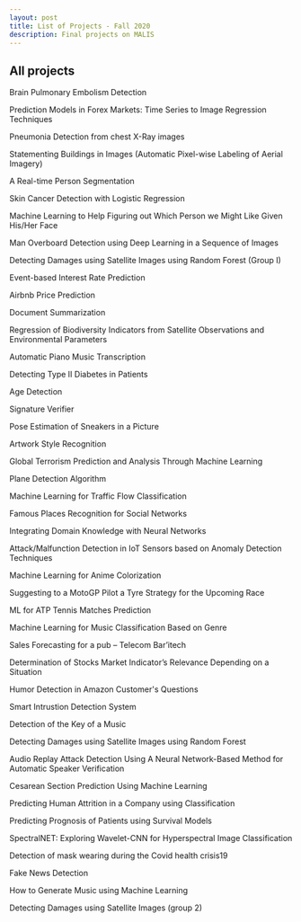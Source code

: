 ```yaml
---
layout: post
title: List of Projects - Fall 2020
description: Final projects on MALIS
---
```


## All projects
Brain Pulmonary Embolism Detection

Prediction Models in Forex Markets: Time Series to Image Regression Techniques

Pneumonia Detection from chest X-Ray images

Statementing Buildings in Images (Automatic Pixel-wise Labeling of Aerial Imagery)

A Real-time Person Segmentation

Skin Cancer Detection with Logistic Regression

Machine Learning to Help Figuring out Which Person we Might Like Given His/Her Face

Man Overboard Detection using Deep Learning in a Sequence of Images

Detecting Damages using Satellite Images using Random Forest (Group I)

Event-based Interest Rate Prediction

Airbnb Price Prediction

Document Summarization

Regression of Biodiversity Indicators from Satellite Observations and Environmental Parameters

Automatic Piano Music Transcription

Detecting Type II Diabetes in Patients

Age Detection

Signature Verifier

Pose Estimation of Sneakers in a Picture 

Artwork Style Recognition

Global Terrorism Prediction and Analysis Through Machine Learning

Plane Detection Algorithm

Machine Learning for Traffic Flow Classification

Famous Places Recognition for Social Networks

Integrating Domain Knowledge with Neural Networks

Attack/Malfunction Detection in IoT Sensors based on Anomaly Detection Techniques

Machine Learning for Anime Colorization

Suggesting to a MotoGP Pilot a Tyre Strategy for the Upcoming Race

ML for ATP Tennis Matches Prediction

Machine Learning for Music Classification Based on Genre

Sales Forecasting for a pub – Telecom Bar’itech

Determination of Stocks Market Indicator’s Relevance Depending on a Situation

Humor Detection in Amazon Customer's Questions

Smart Intrustion Detection System

Detection of the Key of a Music

Detecting Damages using Satellite Images using Random Forest

Audio Replay Attack Detection Using A Neural Network-Based Method for Automatic Speaker Verification

Cesarean Section Prediction Using Machine Learning

Predicting Human Attrition in a Company using Classification

Predicting Prognosis of Patients using Survival Models

SpectralNET: Exploring Wavelet-CNN for Hyperspectral Image Classification

Detection of mask wearing during the Covid health crisis19

Fake News Detection

How to Generate Music using Machine Learning

Detecting Damages using Satellite Images (group 2)
